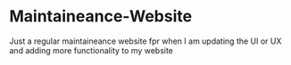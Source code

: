 # Maintaineance-Website

Just a regular maintaineance website fpr when I am updating the UI or UX and adding more functionality to my website
